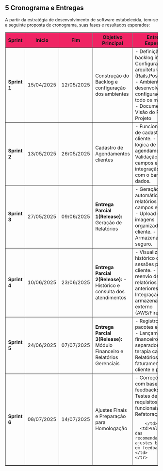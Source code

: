 ## **5 Cronograma e Entregas**

<p style="text-align: justify;">A partir da estratégia de desenvolvimento de software estabelecida, tem-se a seguinte proposta de cronograma,  suas fases e resultados esperados:</p>

<table border="1">
  <thead style="background-color: #F02464;">
    <tr>
      <th><strong>Sprint</strong></th>
      <th><strong>Início</strong></th>
      <th><strong>Fim</strong></th>
      <th><strong>Objetivo Principal</strong></th>
      <th><strong>Entregas Esperadas</strong></th>
      <th><strong>Validação do Cliente</strong></th>
    </tr>
  </thead>
  <tbody>
    <tr>
      <td><strong>Sprint 1</strong></td>
      <td>15/04/2025</td>
      <td>12/05/2025</td>
      <td>Construção do Backlog e configuração dos ambientes</td>
        <td>- Definição do backlog  inicial.  
            - Configuração da  
            arquitetura (Rails,PostgreSQL).  
            - Ambiente de desenvolvimento configurado para todo os membros.
            - Documento de Visão do Produto e Projeto
        </td>
      <td>Revisão do backlog e confirmação de prioridades.</td>
</td>
    </tr>
    <tr>
      <td><strong>Sprint 2</strong></td>
      <td>13/05/2025</td>
      <td>26/05/2025</td>
      <td>Cadastro de Agendamentos clientes</td>
        <td>
            - Funcionalidade de cadastro de cliente.
            - Tela e lógica de agendamento.
            - Validação de campos e integração inicial com o banco de dados.
        </td>
      <td>Cliente testa o cadastro e simula agendamentos</td>
    </tr>
    <tr>
      <td><strong>Sprint 3</strong></td>
      <td>27/05/2025</td>
      <td>09/06/2025</td>
      <td><strong>Entrega Parcial 1(Release): </strong>Geração de Relatórios</td>
        <td>
            - Geração automática de relatórios com campos editáveis.
            - Upload de imagens organizadas por cliente.
            - Armazenamento seguro.
        </td>
      <td>O cliente valida a praticidade e organização dos relatórios. Subimos para produção</td>
    </tr>
    <tr>
      <td><strong>Sprint 4</strong></td>
      <td>10/06/2025</td>
      <td>23/06/2025</td>
      <td><strong>Entrega Parcial 2(Release): </strong> - Histórico e consulta dos atendimentos</td>
        <td>
            - Visualização do histórico de sessões por cliente.
            - Edição e reenvio de relatórios anteriores.
            - Integração com armazenamento externo (AWS/Firebase).
        </td>
      <td>Avaliação da navegação e funcionalidade do histórico. Avaliação do checkout.</td>
    </tr>
    <tr>
      <td><strong>Sprint 5</strong></td>
      <td>24/06/2025</td>
      <td>07/07/2025</td>
      <td><strong>Entrega Parcial 3(Release): </strong>Módulo Financeiro e Relatórios Gerenciais</td>
        <td>
            - Registro de pacotes e sessões.
            - Lançamentos financeiros separados da terapia capilar.
            - Relatórios de faturamento por cliente e período.
        </td>
      <td>O cliente valida os lançamentos e usabilidade dos relatórios financeiros. Avaliação do Checkout</td>
    </tr>
    <tr>
      <td><strong>Sprint 6</strong></td>
      <td>08/07/2025</td>
      <td>14/07/2025</td>
      <td>Ajustes Finais e Preparação para Homologação</td>
        <td>- Correções gerais com base nos feedbacks.
            - Testes de requisitos não funcionais.
            - Refatoração.
      
        </td>
      <td>Validação das recomendações, ajustes baseados em feedbacks.</td>
    </tr>
  </tbody>
</table>